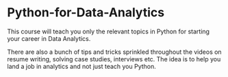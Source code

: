 # Python-for-Data-Analytics
This course will teach you only the relevant topics in Python for starting your career in Data Analytics. 

There are also a bunch of tips and tricks sprinkled throughout the videos on resume writing, solving case studies, interviews etc. The idea is to help you land a job in analytics and not just teach you Python. 

